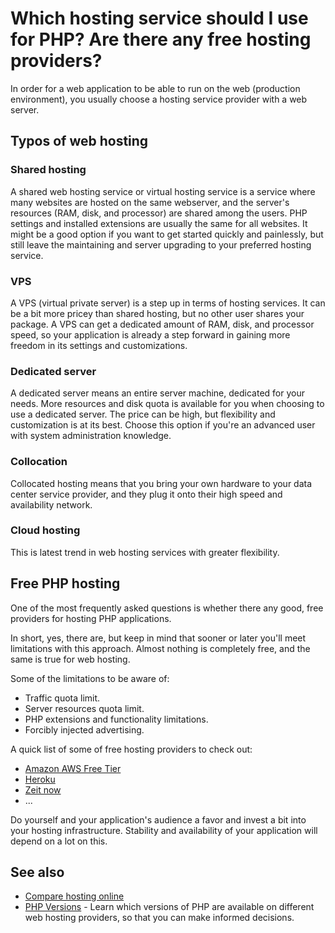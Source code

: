 # Which hosting service should I use for PHP? Are there any free hosting providers?

In order for a web application to be able to run on the web (production
environment), you usually choose a hosting service provider with a web server.

## Typos of web hosting

### Shared hosting

A shared web hosting service or virtual hosting service is a service where many
websites are hosted on the same webserver, and the server's resources (RAM,
disk, and processor) are shared among the users. PHP settings and installed
extensions are usually the same for all websites. It might be a good option if
you want to get started quickly and painlessly, but still leave the maintaining
and server upgrading to your preferred hosting service.

### VPS

A VPS (virtual private server) is a step up in terms of hosting services. It
can be a bit more pricey than shared hosting, but no other user shares your
package. A VPS can get a dedicated amount of RAM, disk, and processor speed, so
your application is already a step forward in gaining more freedom in its
settings and customizations.

### Dedicated server

A dedicated server means an entire server machine, dedicated for your needs.
More resources and disk quota is available for you when choosing to use a
dedicated server. The price can be high, but flexibility and customization is
at its best. Choose this option if you're an advanced user with system
administration knowledge.

### Collocation

Collocated hosting means that you bring your own hardware to your data center
service provider, and they plug it onto their high speed and availability
network.

### Cloud hosting

This is latest trend in web hosting services with greater flexibility.

## Free PHP hosting

One of the most frequently asked questions is whether there any good, free
providers for hosting PHP applications.

In short, yes, there are, but keep in mind that sooner or later you'll meet
limitations with this approach. Almost nothing is completely free, and the same
is true for web hosting.

Some of the limitations to be aware of:

* Traffic quota limit.
* Server resources quota limit.
* PHP extensions and functionality limitations.
* Forcibly injected advertising.

A quick list of some of free hosting providers to check out:

* [Amazon AWS Free Tier](https://aws.amazon.com/free/)
* [Heroku](https://www.heroku.com/)
* [Zeit now](https://zeit.co)
* ...

Do yourself and your application's audience a favor and invest a bit into your
hosting infrastructure. Stability and availability of your application will
depend on a lot on this.

## See also

* [Compare hosting online](http://comparehosting.online/)
* [PHP Versions](http://phpversions.info/) - Learn which versions of PHP are
  available on different web hosting providers, so that you can make informed
  decisions.
